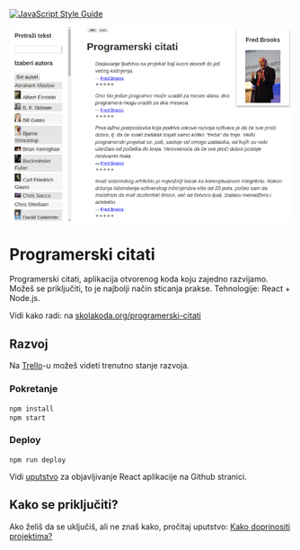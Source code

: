 [![JavaScript Style Guide](https://img.shields.io/badge/code_style-standard-brightgreen.svg)](https://standardjs.com)

[![](screen.png)](https://skolakoda.org/programerski-citati/)

# Programerski citati

Programerski citati, aplikacija otvorenog koda koju zajedno razvijamo. Možeš se priključiti, to je najbolji način sticanja prakse. Tehnologije: React + Node.js.

Vidi kako radi: na [skolakoda.org/programerski-citati](https://skolakoda.org/programerski-citati/)

## Razvoj

Na [Trello](https://trello.com/b/fBcFTxgo/programerski-citati)-u možeš videti trenutno stanje razvoja.

### Pokretanje

```
npm install
npm start

```

### Deploy

```
npm run deploy
```

Vidi [uputstvo](https://github.com/facebookincubator/create-react-app/blob/master/packages/react-scripts/template/README.md#github-pages) za objavljivanje React aplikacije na Github stranici.

## Kako se priključiti?

Ako želiš da se uključiš, ali ne znaš kako, pročitaj uputstvo: [Kako doprinositi projektima?](http://skolakoda.org/kako-doprinositi/)
